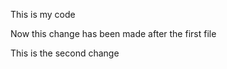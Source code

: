 This is my code 


Now this change has been made after the first file 


This is the second change 
